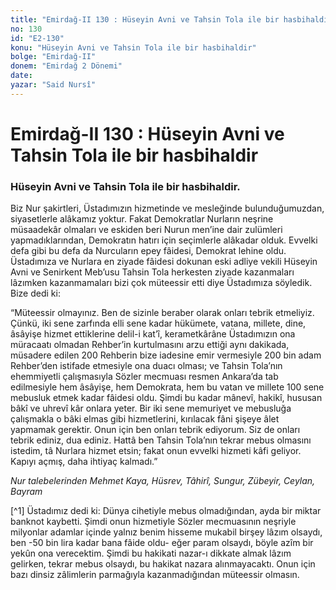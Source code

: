 ```yaml
---
title: "Emirdağ-II 130 : Hüseyin Avni ve Tahsin Tola ile bir hasbihaldir"
no: 130
id: "E2-130"
konu: "Hüseyin Avni ve Tahsin Tola ile bir hasbihaldir"
bolge: "Emirdağ-II"
donem: "Emirdağ 2 Dönemi"
date: 
yazar: "Said Nursî"
---
```


# Emirdağ-II 130 : Hüseyin Avni ve Tahsin Tola ile bir hasbihaldir

### Hüseyin Avni ve Tahsin Tola ile bir hasbihaldir.

Biz Nur şakirtleri, Üstadımızın hizmetinde ve mesleğinde bulunduğumuzdan, siyasetlerle alâkamız yoktur. Fakat Demokratlar Nurların neşrine müsaadekâr olmaları ve eskiden beri Nurun men’ine dair zulümleri yapmadıklarından, Demokratın hatırı için seçimlerle alâkadar olduk. Evvelki defa gibi bu defa da Nurcuların epey fâidesi, Demokrat lehine oldu. Üstadımıza ve Nurlara en ziyade fâidesi dokunan eski adliye vekili Hüseyin Avni ve Senirkent Meb’usu Tahsin Tola herkesten ziyade kazanmaları lâzımken kazanmamaları bizi çok müteessir etti diye Üstadımıza söyledik. Bize dedi ki:

“Müteessir olmayınız. Ben de sizinle beraber olarak onları tebrik etmeliyiz. Çünkü, iki sene zarfında elli sene kadar hükümete, vatana, millete, dine, âsâyişe hizmet ettiklerine delil-i kat’î, kerametkârâne Üstadımızın ona müracaatı olmadan Rehber’in kurtulmasını arzu ettiği aynı dakikada, müsadere edilen 200 Rehberin bize iadesine emir vermesiyle 200 bin adam Rehber’den istifade etmesiyle ona duacı olması; ve Tahsin Tola’nın ehemmiyetli çalışmasıyla Sözler mecmuası resmen Ankara’da tab edilmesiyle hem âsâyişe, hem Demokrata, hem bu vatan ve millete 100 sene mebusluk etmek kadar fâidesi oldu. Şimdi bu kadar mânevî, hakikî, hususan bâkî ve uhrevî kâr onlara yeter. Bir iki sene memuriyet ve mebusluğa çalışmakla o bâki elmas gibi hizmetlerini, kırılacak fâni şişeye âlet yapmamak gerektir. Onun için ben onları tebrik ediyorum. Siz de onları tebrik ediniz, dua ediniz. Hattâ ben Tahsin Tola’nın tekrar mebus olmasını istedim, tâ Nurlara hizmet etsin; fakat onun evvelki hizmeti kâfi geliyor. Kapıyı açmış, daha ihtiyaç kalmadı.”

*Nur talebelerinden*
*Mehmet Kaya, Hüsrev, Tâhirî, Sungur, Zübeyir, Ceylan, Bayram*

[^1] Üstadımız dedi ki: Dünya cihetiyle mebus olmadığından, ayda bir miktar banknot kaybetti. Şimdi onun hizmetiyle Sözler mecmuasının neşriyle milyonlar adamlar içinde yalnız benim hisseme mukabil birşey lâzım olsaydı, ben -50 bin lira kadar bana fâide oldu- eğer param olsaydı, böyle azîm bir yekûn ona verecektim. Şimdi bu hakikati nazar-ı dikkate almak lâzım gelirken, tekrar mebus olsaydı, bu hakikat nazara alınmayacaktı. Onun için bazı dinsiz zâlimlerin parmağıyla kazanmadığından müteessir olmasın.
